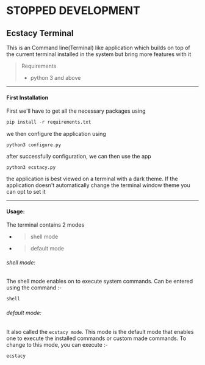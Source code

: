 # STOPPED DEVELOPMENT

## Ecstacy Terminal

This is an Command line(Terminal) like application which builds on top of the current terminal installed in the system but bring more features with it

> Requirements
>
> * python 3 and above

---

#### First Installation

First we'll have to get all the necessary packages using

```python
pip install -r requirements.txt
```

we then configure  the application using

```shell
python3 configure.py
```

after successfully configuration, we can then use the app

```shell
python3 ecstacy.py
```

the application is best viewed on a terminal with a dark theme. If the application doesn't automatically change the terminal window theme you can opt to set it

---

#### Usage:

The terminal contains 2 modes

* > shell mode
  >
* > default mode
  >

###### shell mode:

The shell mode enables on to execute system commands. Can be entered using the command :-

```python
shell
```

###### default mode:

It also called the `ecstacy mode`. This mode is the default mode that enables one to execute the installed commands or custom made commands. To change to this mode, you can execute :-

```python
ecstacy
```

